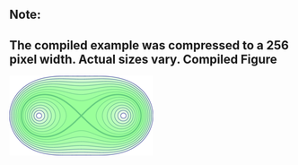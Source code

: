 Note:
-----
The compiled example was compressed to a 256
pixel width. Actual sizes vary.
Compiled Figure
---------------
![Example](Homotopy_Cassini_Ovals_002.png)
